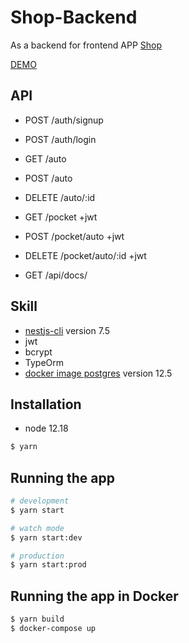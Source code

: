 # Shop-Backend

As a backend for frontend APP [Shop](https://moonyan.github.io/shop)

[DEMO](https://owen-shop-backend.herokuapp.com/)

## API

- POST /auth/signup
- POST /auth/login

- GET /auto
- POST /auto
- DELETE /auto/:id

- GET /pocket +jwt
- POST /pocket/auto +jwt
- DELETE /pocket/auto/:id +jwt

- GET /api/docs/

## Skill

- [nestjs-cli](https://nestjs.com/) version 7.5
- jwt
- bcrypt
- TypeOrm
- [docker image postgres](https://hub.docker.com/_/postgres) version 12.5

## Installation

- node 12.18

```bash
$ yarn
```

## Running the app

```bash
# development
$ yarn start

# watch mode
$ yarn start:dev

# production
$ yarn start:prod
```

## Running the app in Docker

```bash
$ yarn build
$ docker-compose up
```